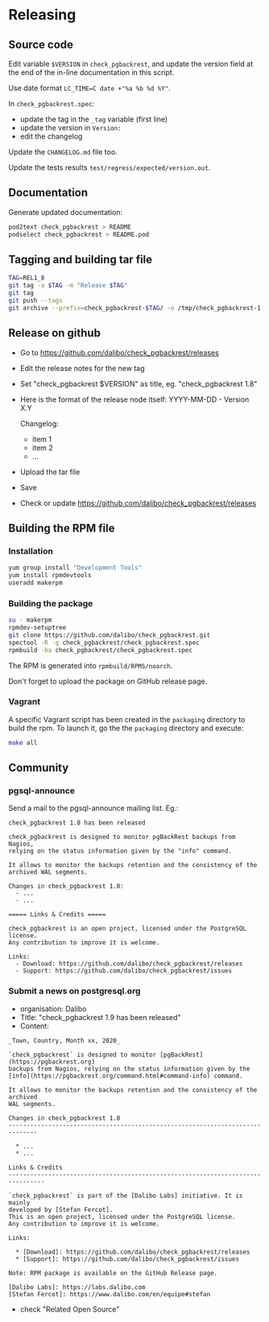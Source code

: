 # Releasing

## Source code

Edit variable `$VERSION` in `check_pgbackrest`, and update the version field 
at the end of the in-line documentation in this script.

Use date format `LC_TIME=C date +"%a %b %d %Y"`.

In `check_pgbackrest.spec`:
  * update the tag in the `_tag` variable (first line)
  * update the version in `Version:`
  * edit the changelog

Update the `CHANGELOG.md` file too.

Update the tests results `test/regress/expected/version.out`.

## Documentation

Generate updated documentation:

```bash
pod2text check_pgbackrest > README
podselect check_pgbackrest > README.pod
```

## Tagging and building tar file

```bash
TAG=REL1_8
git tag -a $TAG -m "Release $TAG"
git tag
git push --tags
git archive --prefix=check_pgbackrest-$TAG/ -o /tmp/check_pgbackrest-1.8.tar.gz $TAG
```

## Release on github

  - Go to https://github.com/dalibo/check_pgbackrest/releases
  - Edit the release notes for the new tag
  - Set "check_pgbackrest $VERSION" as title, eg. "check_pgbackrest 1.8"
  - Here is the format of the release node itself:
    YYYY-MM-DD - Version X.Y
    
    Changelog:
      * item 1
      * item 2
      * ...
      
  - Upload the tar file
  - Save
  - Check or update https://github.com/dalibo/check_pgbackrest/releases

## Building the RPM file

### Installation

```bash
yum group install "Development Tools"
yum install rpmdevtools
useradd makerpm
```

### Building the package

```bash
su - makerpm
rpmdev-setuptree
git clone https://github.com/dalibo/check_pgbackrest.git
spectool -R -g check_pgbackrest/check_pgbackrest.spec
rpmbuild -ba check_pgbackrest/check_pgbackrest.spec
```

The RPM is generated into `rpmbuild/RPMS/noarch`.

Don't forget to upload the package on GitHub release page.

### Vagrant

A specific Vagrant script has been created in the `packaging` directory to 
build the rpm. To launch it, go the the `packaging` directory and execute:

```bash
make all
```

## Community

### pgsql-announce

Send a mail to the pgsql-announce mailing list. Eg.:

```
check_pgbackrest 1.8 has been released

check_pgbackrest is designed to monitor pgBackRest backups from Nagios, 
relying on the status information given by the "info" command.

It allows to monitor the backups retention and the consistency of the 
archived WAL segments.

Changes in check_pgbackrest 1.8:
  - ...
  - ...

===== Links & Credits =====

check_pgbackrest is an open project, licensed under the PostgreSQL license.
Any contribution to improve it is welcome.

Links:
  - Download: https://github.com/dalibo/check_pgbackrest/releases
  - Support: https://github.com/dalibo/check_pgbackrest/issues
```

### Submit a news on postgresql.org

* organisation: Dalibo
* Title: "check_pgbackrest 1.9 has been released"
* Content:
  
```
_Town, Country, Month xx, 2020_

`check_pgbackrest` is designed to monitor [pgBackRest](https://pgbackrest.org) 
backups from Nagios, relying on the status information given by the 
[info](https://pgbackrest.org/command.html#command-info) command.

It allows to monitor the backups retention and the consistency of the archived 
WAL segments.

Changes in check_pgbackrest 1.8
------------------------------------------------------------------------------

  * ...
  * ...

Links & Credits
--------------------------------------------------------------------------------

`check_pgbackrest` is part of the [Dalibo Labs] initiative. It is mainly 
developed by [Stefan Fercot].
This is an open project, licensed under the PostgreSQL license. 
Any contribution to improve it is welcome.

Links:

  * [Download]: https://github.com/dalibo/check_pgbackrest/releases
  * [Support]: https://github.com/dalibo/check_pgbackrest/issues

Note: RPM package is available on the GitHub Release page. 

[Dalibo Labs]: https://labs.dalibo.com
[Stefan Fercot]: https://www.dalibo.com/en/equipe#stefan
```
  
* check "Related Open Source"